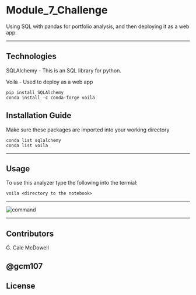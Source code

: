 # Module_7_Challenge
Using SQL with pandas for portfolio analysis, and then deploying it as a web app.


---

## Technologies
SQLAlchemy - This is an SQL library for python.

Voilà - Used to deploy as a web app





```
pip install SQLAlchemy
conda install -c conda-forge voila
```

## Installation Guide

Make sure these packages are imported into your working directory

```
conda list sqlalchemy
conda list voila
```
---

## Usage

To use this analyzer type the following into the termial:
```
voila <directory to the notebook>
```

----


![command]('command.png')

----

## Contributors

G. Cale McDowell

@gcm107
---

## License
